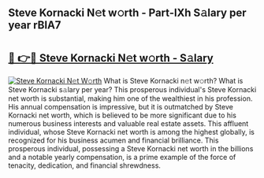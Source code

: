 ## Steve Kornacki N𝚎t w𝚘rth - Part-lXh S𝚊lary per year rBlA7

# <h2><a href="http://gc3xesg.nevu.top/?p=Steve+Kornacki">🔗 👉🔴 Steve Kornacki N𝚎t w𝚘rth - S𝚊lary</a></h2>

[![Steve Kornacki N𝚎t W𝚘rth](https://i.imgur.com/Oavwk0R.jpeg)](http://gc3xesg.nevu.top/?p=Steve+Kornacki)
What is Steve Kornacki n𝚎t w𝚘rth? What is Steve Kornacki s𝚊lary per year?
This prosperous individual's Steve Kornacki net worth is substantial, making him one of the wealthiest in his profession. His annual compensation is impressive, but it is outmatched by Steve Kornacki net worth, which is believed to be more significant due to his numerous business interests and valuable real estate assets. This affluent individual, whose Steve Kornacki net worth is among the highest globally, is recognized for his business acumen and financial brilliance. This prosperous individual, possessing a Steve Kornacki net worth in the billions and a notable yearly compensation, is a prime example of the force of tenacity, dedication, and financial shrewdness.
